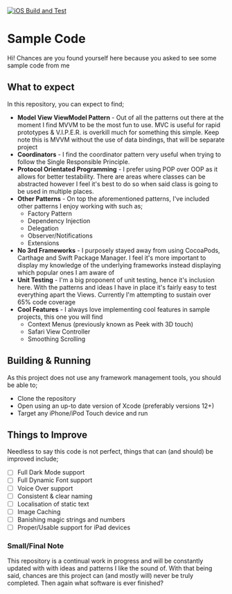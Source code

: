 [![iOS Build and Test](https://github.com/OccamsCode/SampleCode/actions/workflows/GitHubActions.yml/badge.svg)](https://github.com/OccamsCode/SampleCode/actions/workflows/GitHubActions.yml)

# Sample Code

Hi! Chances are you found yourself here because you asked to see some sample code from me

## What to expect

In this repository, you can expect to find;

 - **Model View ViewModel Pattern** - Out of all the patterns out there at the moment I find MVVM to be the most fun to use. MVC is useful for rapid prototypes & V.I.P.E.R. is overkill much for something this simple. Keep note this is MVVM without the use of data bindings, that will be separate project 
 - **Coordinators** - I find the coordinator pattern very useful when trying to follow the Single Responsible Principle.
 - **Protocol Orientated Programming** - I prefer using POP over OOP as it allows for better testability.  There are areas where classes can be abstracted however I feel it's best to do so when said class is going to be used in multiple places.
 - **Other Patterns** - On top the aforementioned patterns, I've included other patterns I enjoy working with such as;
     - Factory Pattern
     - Dependency Injection 
     - Delegation
     - Observer/Notifications
     - Extensions
 - **No 3rd Frameworks** - I purposely stayed away from using CocoaPods, Carthage and Swift Package Manager. I feel it's more important to display my knowledge of the underlying frameworks instead displaying which popular ones I am aware of
 - **Unit Testing** - I'm a big proponent of unit testing, hence it's inclusion here. With the patterns and ideas I have in place it's fairly easy to test everything apart the Views. Currently I'm attempting to sustain over 65% code coverage
 - **Cool Features** - I always love implementing cool features in sample projects, this one you will find
     - Context Menus (previously known as Peek with 3D touch)
     - Safari View Controller
     - Smoothing Scrolling

## Building & Running

As this project does not use any framework management tools, you should be able to;

 - Clone the repository
 - Open using an up-to date version of Xcode (preferably versions 12+)
 - Target any iPhone/iPod Touch device and run

## Things to Improve

Needless to say this code is not perfect, things that can (and should) be improved include;

 - [ ] Full Dark Mode support
 - [ ] Full Dynamic Font support
 - [ ] Voice Over support
 - [ ] Consistent & clear naming 
 - [ ] Localisation of static text
 - [ ] Image Caching 
 - [ ] Banishing magic strings and numbers 
 - [ ] Proper/Usable support for iPad devices

### Small/Final Note
This repository is a continual work in progress and will be constantly updated with with ideas and patterns I like the sound of. 
With that being said, chances are this project can (and mostly will) never be truly completed. Then again what software is ever finished?
